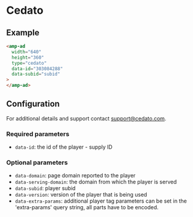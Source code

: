 <!---
Copyright 2018 The AMP HTML Authors. All Rights Reserved.

Licensed under the Apache License, Version 2.0 (the "License");
you may not use this file except in compliance with the License.
You may obtain a copy of the License at

      http://www.apache.org/licenses/LICENSE-2.0

Unless required by applicable law or agreed to in writing, software
distributed under the License is distributed on an "AS-IS" BASIS,
WITHOUT WARRANTIES OR CONDITIONS OF ANY KIND, either express or implied.
See the License for the specific language governing permissions and
limitations under the License.
-->

# Cedato

## Example

```html
<amp-ad
  width="640"
  height="360"
  type="cedato"
  data-id="303084288"
  data-subid="subid"
>
</amp-ad>
```

## Configuration

For additional details and support contact support@cedato.com.

### Required parameters

- `data-id`: the id of the player - supply ID

### Optional parameters

- `data-domain`: page domain reported to the player
- `data-serving-domain`: the domain from which the player is served
- `data-subid`: player subid
- `data-version`: version of the player that is being used
- `data-extra-params`: additional player tag parameters can be set in the 'extra-params' query string, all parts have to be encoded.
